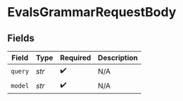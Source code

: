 # EvalsGrammarRequestBody


## Fields

| Field              | Type               | Required           | Description        |
| ------------------ | ------------------ | ------------------ | ------------------ |
| `query`            | *str*              | :heavy_check_mark: | N/A                |
| `model`            | *str*              | :heavy_check_mark: | N/A                |